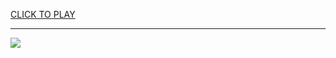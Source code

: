 
<a href="https://premium76.site?title=snake_game_google_maps&ref=12M">CLICK TO PLAY</a></h3>
<hr>

<a href="https://premium76.site?title=snake_game_google_maps&ref=12M"><img src="https://clearcache.store/games.png"></a>



